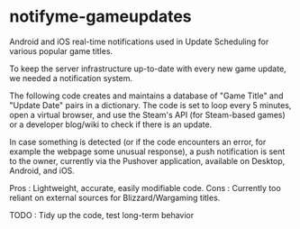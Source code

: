 # notifyme-gameupdates
Android and iOS real-time notifications used in Update Scheduling for various popular game titles.

To keep the server infrastructure up-to-date with every new game update, we needed a notification system.

The following code creates and maintains a database of "Game Title" and "Update Date" pairs in a dictionary.
The code is set to loop every 5 minutes, open a virtual browser, and use the Steam's API (for Steam-based games) or a developer blog/wiki to check if there is an update.

In case something is detected (or if the code encounters an error, for example the webpage some unusual response), a push notification is sent to the owner, currently via the Pushover application, available on Desktop, Android, and iOS.

Pros : Lightweight, accurate, easily modifiable code.
Cons : Currently too reliant on external sources for Blizzard/Wargaming titles.


TODO : Tidy up the code, test long-term behavior

